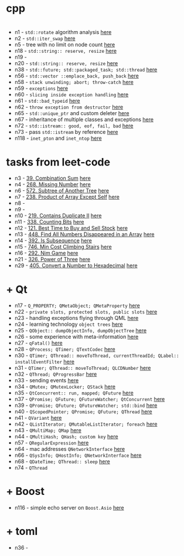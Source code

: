 # cpp

#

- n1 - `std::rotate` algorithm analysis [here](./n1/NOTE.md)
- n2 - `std::iter_swap` [here](./n2/NOTE.md)
- n5 - tree with no limit on node count [here](./n5/NOTE.md)
- n18 - `std::string:: reserve, resize` [here](./n18/NOTE.md)
- n19 -
- n20 - `std::string:: reserve, resize` [here](./n20/NOTE.md)
- n38 - `std::future; std::packaged_task; std::thread` [here](./n38/NOTE.md)
- n56 - `std::vector ::emplace_back, push_back` [here](./n56/NOTE.md)
- n58 - `stack unwinding; abort; throw-catch` [here](./n58/NOTE.md)
- n59 - `exceptions` [here](./n59/NOTE.md)
- n60 - `slicing inside exception handling` [here](./n60/NOTE.md)
- n61 - `std::bad_typeid` [here](./n61/NOTE.md)
- n62 - `throw exception from destructor` [here](./n62/NOTE.md)
- n65 - `std::unique_ptr` and custom deleter [here](./n65/NOTE.md)
- n67 - inheritance of multiple classes and exceptions [here](./n67/NOTE.md)
- n72 - `std::istream:: good, eof, fail, bad` [here](./n72/NOTE.md)
- n73 - pass `std::istream` by reference [here](./n73/NOTE.md)
- n118 - `inet_pton` and `inet_ntop` [here](./n118/main.cpp)

# tasks from leet-code

- n3 - [39. Combination Sum](https://leetcode.com/problems/combination-sum/) [here](./n3/NOTE.md)
- n4 - [268. Missing Number](https://leetcode.com/problems/missing-number/) [here](./n4/NOTE.md)
- n6 - [572. Subtree of Another Tree](https://leetcode.com/problems/subtree-of-another-tree/) [here](./n6/NOTE.md)
- n7 - [238. Product of Array Except Self](https://leetcode.com/problems/product-of-array-except-self/) [here](./n7/NOTE.md)
- n8 -
- n9 -
- n10 - [219. Contains Duplicate II](https://leetcode.com/problems/contains-duplicate-ii/) [here](./n10/NOTE.md)
- n11 - [338. Counting Bits](https://leetcode.com/problems/counting-bits/) [here](./n11/NOTE.md)
- n12 - [121. Best Time to Buy and Sell Stock](https://leetcode.com/problems/best-time-to-buy-and-sell-stock/) [here](./n12/NOTE.md)
- n13 - [448. Find All Numbers Disappeared in an Array](https://leetcode.com/problems/find-all-numbers-disappeared-in-an-array/) [here](./n13/NOTE.md)
- n14 - [392. Is Subsequence](https://leetcode.com/problems/is-subsequence/) [here](./n14/NOTE.md)
- n15 - [746. Min Cost Climbing Stairs](https://leetcode.com/problems/min-cost-climbing-stairs/) [here](./n15/NOTE.md)
- n16 - [292. Nim Game](https://leetcode.com/problems/nim-game/) [here](./n16/NOTE.md)
- n21 - [326. Power of Three](https://leetcode.com/problems/power-of-three/) [here](./n21/NOTE.md)
- n29 - [405. Convert a Number to Hexadecimal](https://leetcode.com/problems/convert-a-number-to-hexadecimal/) [here](./n29/NOTE.md)

# + Qt

- n17 - `Q_PROPERTY; QMetaObject; QMetaProperty` [here](./n17/NOTE.md)
- n22 - `private slots, protected slots, public slots` [here](./n22/NOTE.md)
- n23 - handling exceptions flying through QML [here](./n23/NOTE.md)
- n24 - learning technology `object trees` [here](./n24/NOTE.md)
- n25 - `QObject:: dumpObjectInfo, dumpObjectTree` [here](./n25/NOTE.md)
- n26 - some experience with meta-information [here](./n26/NOTE.md)
- n27 - `qFatal()` [here](./n27/NOTE.md)
- n28 - `QProcess; QTimer; QTextCodec` [here](./n28/NOTE.md)
- n30 - `QTimer; QThread:: moveToThread, currentThreadId; QLabel:: installEventFilter` [here](./n30/NOTE.md)
- n31 - `QTimer; QThread:: moveToThread; QLCDNumber` [here](./n31/NOTE.md)
- n32 - `QThread; QProgressBar` [here](./n32/NOTE.md)
- n33 - sending events [here](./n33/NOTE.md)
- n34 - `QMutex; QMutexLocker; QStack` [here](./n34/NOTE.md)
- n35 - `QtConcurrent:: run, mapped; QFuture` [here](./n35/NOTE.md)
- n37 - `QPromise; QFuture; QFutureWatcher; QtConcurrent` [here](./n37/NOTE.md)
- n39 - `QPromise; QFuture; QFutureWatcher; std::bind` [here](./n39/NOTE.md)
- n40 - `QScopedPointer; QPromise; QFuture; QThread` [here](./n40/NOTE.md)
- n41 - `QVariant` [here](./n41/NOTE.md)
- n42 - `QListIterator; QMutableListIterator; foreach` [here](./n42/NOTE.md)
- n43 - `QMultiMap; QMap` [here](./n43/NOTE.md)
- n44 - `QMultiHash; QHash; custom key` [here](./n44/NOTE.md)
- n57 - `QRegularExpression` [here](./n57/NOTE.md)
- n64 - mac addresses `QNetworkInterface` [here](./n64/NOTE.md)
- n66 - `QSysInfo; QHostInfo; QNetworkInterface` [here](./n66/NOTE.md)
- n68 - `QDateTime; QThread:: sleep` [here](./n68/NOTE.md)
- n74 - `QThread`

# + Boost

- n116 - simple echo server on `Boost.Asio` [here](./n116/main.cpp)

# + toml
- n36 -
